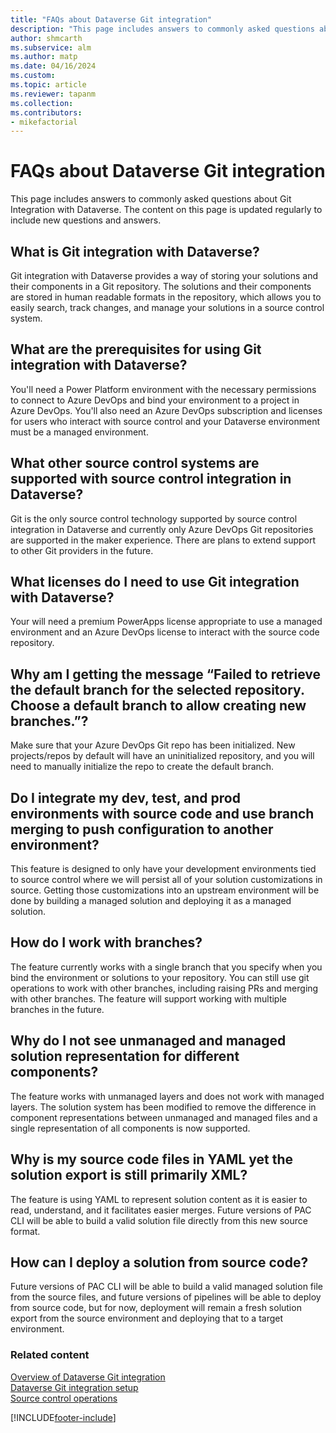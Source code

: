 ```yaml
---
title: "FAQs about Dataverse Git integration"
description: "This page includes answers to commonly asked questions about Git Integration with Dataverse."
author: shmcarth
ms.subservice: alm
ms.author: matp
ms.date: 04/16/2024
ms.custom: 
ms.topic: article
ms.reviewer: tapanm
ms.collection: 
ms.contributors:
- mikefactorial
---
```


# FAQs about Dataverse Git integration

This page includes answers to commonly asked questions about Git Integration with Dataverse. The content on this page is updated regularly to include new questions and answers.

## What is Git integration with Dataverse?

Git integration with Dataverse provides a way of storing your solutions and their components in a Git repository. The solutions and their components are stored in human readable formats in the repository, which allows you to easily search, track changes, and manage your solutions in a source control system.

## What are the prerequisites for using Git integration with Dataverse?

You'll need a Power Platform environment with the necessary permissions to connect to Azure DevOps and bind your environment to a project in Azure DevOps. You'll also need an Azure DevOps subscription and licenses for users who interact with source control and your Dataverse environment must be a managed environment.

## What other source control systems are supported with source control integration in Dataverse?

Git is the only source control technology supported by source control integration in Dataverse and currently only Azure DevOps Git repositories are supported in the maker experience. There are plans to extend support to other Git providers in the future.

## What licenses do I need to use Git integration with Dataverse?
Your will need a premium PowerApps license appropriate to use a managed environment and an Azure DevOps license to interact with the source code repository.

## Why am I getting the message “Failed to retrieve the default branch for the selected repository. Choose a default branch to allow creating new branches.”?

Make sure that your Azure DevOps Git repo has been initialized. New projects/repos by default will have an uninitialized repository, and you will need to manually initialize the repo to create the default branch.

## Do I integrate my dev, test, and prod environments with source code and use branch merging to push configuration to another environment?

This feature is designed to only have your development environments tied to source control where we will persist all of your solution customizations in source. Getting those customizations into an upstream environment will be done by building a managed solution and deploying it as a managed solution.

## How do I work with branches?
The feature currently works with a single branch that you specify when you bind the environment or solutions to your repository.  You can still use git operations to work with other branches, including raising PRs and merging with other branches.  The feature will support working with multiple branches in the future.

## Why do I not see unmanaged and managed solution representation for different components?
The feature works with unmanaged layers and does not work with managed layers.  The solution system has been modified to remove the difference in component representations between unmanaged and managed files and a single representation of all components is now supported.

## Why is my source code files in YAML yet the solution export is still primarily XML?
The feature is using YAML to represent solution content as it is easier to read, understand, and it facilitates easier merges.  Future versions of PAC CLI will be able to build a valid solution file directly from this new source format.

## How can I deploy a solution from source code?
Future versions of PAC CLI will be able to build a valid managed solution file from the source files, and future versions of pipelines will be able to deploy from source code, but for now, deployment will remain a fresh solution export from the source environment and deploying that to a target environment.

### Related content

[Overview of Dataverse Git integration](/power-platform/alm/git-integration/overview.md)  
[Dataverse Git integration setup](/power-platform/alm/git-integration/connecting-to-git.md)  
[Source control operations](/power-platform/alm/git-integration/source-control-operations.md)

[!INCLUDE[footer-include](../../includes/footer-banner.md)]

